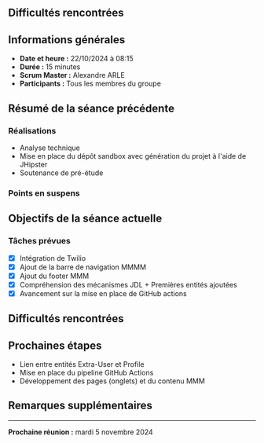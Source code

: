 ## Difficultés rencontrées

## Informations générales

- **Date et heure :** 22/10/2024 à 08:15
- **Durée :** 15 minutes
- **Scrum Master :** Alexandre ARLE
- **Participants :** Tous les membres du groupe

## Résumé de la séance précédente

### Réalisations
- Analyse technique
- Mise en place du dépôt sandbox avec génération du projet à l'aide de JHipster
- Soutenance de pré-étude

### Points en suspens


## Objectifs de la séance actuelle

### Tâches prévues
- [x] Intégration de Twilio 
- [x] Ajout de la barre de navigation MMMM
- [x] Ajout du footer MMM
- [x] Compréhension des mécanismes JDL + Premières entités ajoutées
- [x] Avancement sur la mise en place de GitHub actions

## Difficultés rencontrées

## Prochaines étapes

- Lien entre entités Extra-User et Profile
- Mise en place du pipeline GitHub Actions
- Développement des pages (onglets) et du contenu MMM

## Remarques supplémentaires

---

**Prochaine réunion :** mardi 5 novembre 2024
